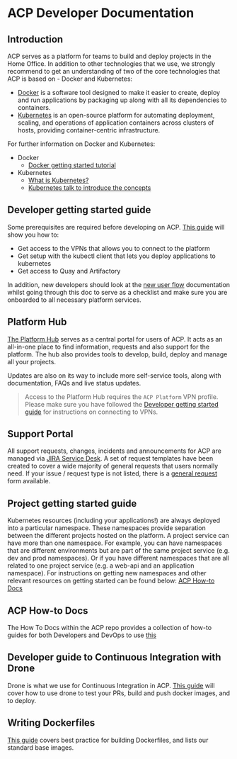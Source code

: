 # ACP Developer Documentation

## Introduction
ACP serves as a platform for teams to build and deploy projects in the Home Office. In addition to other technologies that we use, we strongly recommend to get an understanding of two of the core technologies that ACP is based on - Docker and Kubernetes:
* [Docker](https://www.docker.com) is a software tool designed to make it easier to create, deploy and run applications by packaging up along with all its dependencies to containers.
* [Kubernetes](https://kubernetes.io) is an open-source platform for automating deployment, scaling,
and operations of application containers across clusters of hosts, providing container-centric infrastructure.

For further information on Docker and Kubernetes:
* Docker
  * [Docker getting started tutorial](https://docs.docker.com/engine/getstarted/)  
* Kubernetes
  * [What is Kubernetes?](http://kubernetes.io/docs/whatisk8s/)  
  * [Kubernetes talk to introduce the concepts](https://www.youtube.com/watch?v=5gz8kOUstFc)

## Developer getting started guide
Some prerequisites are required before developing on ACP. [This guide](dev-setup.md) will show you how to:

  * Get access to the VPNs that allows you to connect to the platform
  * Get setup with the kubectl client that lets you deploy applications to kubernetes
  * Get access to Quay and Artifactory

In addition, new developers should look at the [new user flow](../newuser.md) documentation whilst going through this doc to serve as a checklist and make sure you are onboarded to all necessary platform services.

## Platform Hub
[The Platform Hub](https://hub.acp.homeoffice.gov.uk) serves as a central portal for users of ACP. It acts as an all-in-one place to find information, requests and also support for the platform. The hub also provides tools to develop, build, deploy and manage all your projects.

Updates are also on its way to include more self-service tools, along with documentation, FAQs and live status updates.
> Access to the Platform Hub requires the `ACP Platform` VPN profile. Please make sure you have followed the [Developer getting started guide](#Developer-getting-started-guide) for instructions on connecting to VPNs.

## Support Portal
All support requests, changes, incidents and announcements for ACP are managed via [JIRA Service Desk](https://support.acp.homeoffice.gov.uk/servicedesk). A set of request templates have been created to cover a wide majority of general requests that users normally need. If your issue / request type is not listed, there is a [general request](https://support.acp.homeoffice.gov.uk/servicedesk/customer/portal/1/create/89) form available.

## Project getting started guide
Kubernetes resources (including your applications!) are always deployed into a particular namespace.
These namespaces provide separation between the different projects hosted on the platform.
A project service can have more than one namespace. For example, you can have namespaces that are different environments but are part of the same project service (e.g. dev and prod namespaces). Or if you have different namespaces that are all related to one project service (e.g. a web-api and an application namespace). For instructions on getting new namespaces and other relevant resources on getting started can be found below: [ACP How-to Docs](#ACP-How-to-Docs)

## ACP How-to Docs
The How To Docs within the ACP repo provides a collection of how-to guides for both Developers and DevOps to use [this](../how-to-docs/index.md)

## Developer guide to Continuous Integration with Drone
Drone is what we use for Continuous Integration in ACP. [This guide](../how-to-docs/drone-how-to.md) will cover how to use drone to test your PRs, build and push docker images, and to deploy.

## Writing Dockerfiles
[This guide](../how-to-docs/write-dockerfiles.md) covers best practice for building Dockerfiles, and lists our standard base images.
